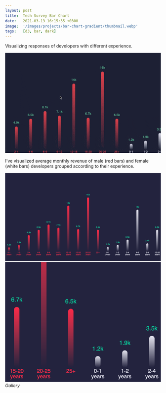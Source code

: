 ```yaml
---
layout: post
title:  Tech Survey Bar Chart
date:   2021-03-13 16:15:35 +0300
image:  '/images/projects/bar-chart-gradient/thumbnail.webp'
tags:   [d3, bar, dark]
---
```

Visualizing responses of developers with different experience.

![](/images/projects/bar-chart-gradient/preview.gif)


I've visualized average monthly revenue of male (red bars) and female (white bars) developers grouped according to their experience. 

<div class="gallery-box">
  <div class="gallery">
    <img src="/images/projects/bar-chart-gradient/1.png">
    <img src="/images/projects/bar-chart-gradient/2.png">
  </div>
  <em>Gallery</em>
</div>


